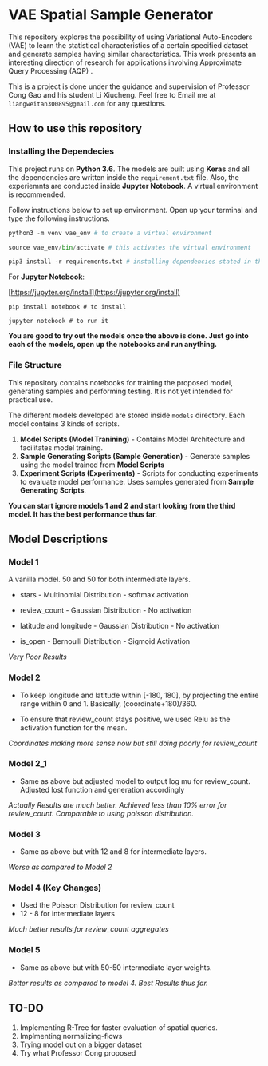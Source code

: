 # VAE Spatial Sample Generator
This repository explores the possibility of using Variational Auto-Encoders (VAE) to learn the statistical characteristics of a certain specified dataset and generate samples having similar characteristics. This work presents an interesting direction of research for applications involving Approximate Query Processing (AQP) . 

This is a project is done under the guidance and supervision of Professor Cong Gao and his student Li Xiucheng. Feel free to Email me at `liangweitan300895@gmail.com` for any questions. 

## How to use this repository

### Installing the Dependecies
This project runs on **Python 3.6**. The models are built using **Keras** and all the dependencies are written inside the `requirement.txt` file. Also, the experiemnts are conducted inside **Jupyter Notebook**. A virtual environment is recommended. 


Follow instructions below to set up environment. Open up your terminal and type the following instructions.

```python
python3 -m venv vae_env # to create a virtual environment

source vae_env/bin/activate # this activates the virtual environment

pip3 install -r requirements.txt # installing dependencies stated in the requirements file. 
```

For **Jupyter Notebook**:

[https://jupyter.org/install](https://jupyter.org/install)

```
pip install notebook # to install

jupyter notebook # to run it
```


**You are good to try out the models once the above is done. Just go into each of the models, open up the notebooks and run anything.**

### File Structure

This repository contains notebooks for training the proposed model, generating samples and performing testing. It is not yet intended for practical use. 

The different models developed are stored inside `models` directory. Each model contains 3 kinds of scripts. 

1. **Model Scripts (Model Tranining)** - Contains Model Architecture and facilitates model training.
2. **Sample Generating Scripts (Sample Generation)** - Generate samples using the model trained from **Model Scripts**
3. **Experiment Scripts (Experiments)** - Scripts for conducting experiments to evaluate model performance. Uses samples generated from **Sample Generating Scripts**.

**You can start ignore models 1 and 2 and start looking from the third model. It has the best performance thus far.**

## Model Descriptions

### Model 1
A vanilla model. 50 and 50 for both intermediate layers.

- stars - Multinomial Distribution - softmax activation

- review_count - Gaussian Distribution - No activation

- latitude and longitude - Gaussian Distribution - No activation

- is_open - Bernoulli Distribution - Sigmoid Activation

*Very Poor Results*

### Model 2

- To keep longitude and latitude within [-180, 180], by projecting the entire range within 0 and 1. Basically, (coordinate+180)/360.

- To ensure that review_count stays positive, we used Relu as the activation function for the mean. 

*Coordinates making more sense now but still doing poorly for review_count*

### Model 2_1

- Same as above but adjusted model to output log mu for review_count. Adjusted lost function and generation accordingly

*Actually Results are much better. Achieved less than 10% error for review_count. Comparable to using poisson distribution.*

### Model 3
- Same as above but with 12 and 8 for intermediate layers. 

*Worse as compared to Model 2*

### Model 4 (Key Changes)
- Used the Poisson Distribution for review_count
-  12 - 8 for intermediate layers

*Much better results for review_count aggregates*

### Model 5
- Same as above but with 50-50 intermediate layer weights. 

*Better results as compared to model 4. Best Results thus far.*



## TO-DO
1. Implementing R-Tree for faster evaluation of spatial queries.
2. Implmenting normalizing-flows
3. Trying model out on a bigger dataset
4. Try what Professor Cong proposed







